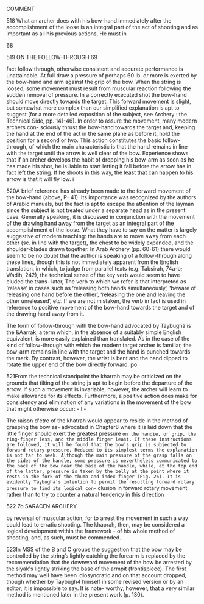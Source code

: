 COMMENT

518 What an archer does with his bow-hand immediately after the accomplishment of the loose is an integral part of the act of shooting and as important as all his previous actions, He must in


68

519 ON THE FOLLOW-THROUGH 69


fact follow through, otherwise consistent and accurate performance is unattainable. At full draw a pressure of perhaps 60 Ib. or more is exerted by the bow-hand and arm against the grip of the bow. When the string is loosed, some movement must result from muscular reaction following the sudden removal of pressure. In a correctly executed shot the bow-hand should move directly towards the target. This forward movement is slight, but somewhat more complex than our simplified explanation is apt to suggest (for a more detailed exposition of the subject, see Archery : the Technical Side, pp. 141-46). In order to assure the movement, many modern archers con- sciously thrust the bow-hand towards the target and, keeping the hand at the end of the act in the same plane as before it, hold the position for a second or two. This action constitutes the basic follow-through, of which the main characteristic is that the hand remains in line with the target until the arrow is well clear of the bow. Experience shows that if an archer develops the habit of dropping his bow-arm as soon as he has made his shot, he is liable to start letting it fall before the arrow has in fact left the string. If he shoots in this way, the least that can happen to his arrow is that it will fly low. i

520A brief reference has already been made to the forward movement of the bow-hand (above, P- 41). Its importance was recognized by the authors of Arabic manuals, but the fact is apt to escape the attention of the layman since the subject is not treated under a separate head as in the present case. Generally speaking, it is discussed in conjunction with the movement of the drawing hand away from the target as an integral part of the accomplishment of the loose. What they have to say on the matter is largely suggestive of modern teaching: the hands are to move away from each other (sc. in line with the target), the chest to be widely expanded, and the shoulder-blades drawn together. In Arab Archery (pp. 60-61) there would seem to be no doubt that the author is speaking of a follow-through along these lines, though this is not immediately apparent from the English translation, in which, to judge from parallel texts (e.g. Tabsirah, 74a-b; Wadih, 242), the technical sense of the key verb would seem to have eluded the trans- lator, The verb to which we refer is that interpreted as ‘release’ in cases such as ‘releasing both hands simultaneously’, ‘beware of releasing one hand before the other’, ‘releasing the one and leaving the other unreleased’, etc. If we are not mistaken, the verb in fact is used in reference to positive movement of the bow-hand towards the target and of the drawing hand away from it.

The form of follow-through with the bow-hand advocated by Taybughà is the &Aarrak, a term which, in the absence of a suitably simple English equivalent, is more easily explained than translated. As in the case of the kind of follow-through with which the modern target archer is familiar, the bow-arm remains in line with the target and the hand is punched towards the mark. By contrast, however, the wrist is bent and the hand dipped to rotate the upper end of the bow directly forward. po

521From the technical standpoint the kharrah may be criticized on the grounds that tilting of the string js apt to begin before the departure of the arrow. If such a movement is invariable, however, the archer will learn to make allowance for its effects. Furthermore, a positive action does make for consistency and elimination of any variations in the movement of the bow that might otherwise occur: - l -

The raison d'étre of the khatrah would appear to reside in the method of grasping the bow as- advocated in Chapter8 where it is laid down that the little finger should exert the greatest pressure ` on the handie, or grip, the ring-finger less, and the middle finger least. If these instructions are followed, it will be found that the bow's grip is subjected to forward rotary pressure. Reduced to its simplest terms the explanation is not far to seek. Although the main pressure of the grasp falls on the sides of the handle, some pressure is nevertheless communicated to the back of the bow near the base of the handle, while, at the top end of the latter, pressure is taken by the belly at the point where it rests in the fork of the thumb and index finger (Fig. 26). It is evidently Taybugha’s intention to permit the resulting forward rotary pressure to find its logical con~ ` clusion in forward rotary movement rather than to try to counter a natural tendency in this direction

522 7o SARACEN ARCHERY


by reversal of muscular action, for to arrest the movement in such a way could lead to erratic shooting. The khaprah, then, may be considered a logical development within the framework - of his whole method of shooting, and, as such, must be commended.

523In MSS of the B and C groups the suggestion that the bow may be controlled by the string’s lightly catching the forearm is replaced by the recommendation that the downward movement of the bow be arrested by the siyak's lightly striking the base of the armpit (frontispiece). The first method may well have been idiosyncratic and on that account dropped, though whether by Taybugh4 himself in some revised version or by an editor, it is impossible to say. It is note- worthy, however, that a very similar method is mentioned later in the present work (p. 130).
